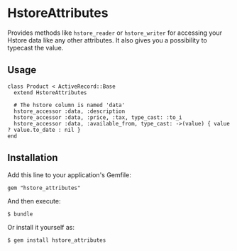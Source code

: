# HstoreAttributes

Provides methods like `hstore_reader` or `hstore_writer` for accessing
your Hstore data like any other attributes. It also gives you a
possibility to typecast the value.

## Usage

    class Product < ActiveRecord::Base
      extend HstoreAttributes

      # The hstore column is named 'data'
      hstore_accessor :data, :description
      hstore_accessor :data, :price, :tax, type_cast: :to_i
      hstore_accessor :data, :available_from, type_cast: ->(value) { value ? value.to_date : nil }
    end

## Installation

Add this line to your application's Gemfile:

    gem "hstore_attributes"

And then execute:

    $ bundle

Or install it yourself as:

    $ gem install hstore_attributes

